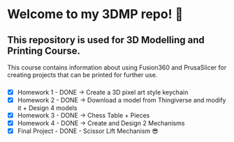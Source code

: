 # Welcome to my 3DMP repo! :ghost:

## This repository is used for 3D Modelling and Printing Course.

This course contains information about using Fusion360 and PrusaSlicer for creating projects that can be printed for further use.

###

  - [x]	Homework 1 - DONE -> Create a 3D pixel art style keychain 
  - [x]	Homework 2 - DONE -> Download a model from Thingiverse and modify it + Design 4 models
  - [x]	Homework 3 - DONE -> Chess Table + Pieces
  - [x]	Homework 4 - DONE -> Create and Design 2 Mechanisms
  - [x]	Final Project - DONE - Scissor Lift Mechanism :sunglasses: